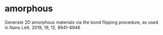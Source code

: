 # amorphous
Generate 2D amorphous materials via the bond flipping procedure, as used in Nano Lett. 2019, 19, 12, 8941-8946
